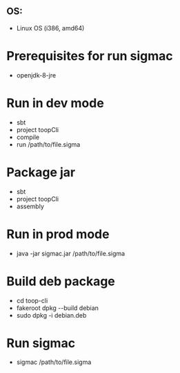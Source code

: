 
## OS:

* Linux OS (i386, amd64)

# Prerequisites for run sigmac 

* openjdk-8-jre

# Run in dev mode

* sbt
* project toopCli
* compile
* run /path/to/file.sigma

# Package jar

* sbt
* project toopCli
* assembly

# Run in prod mode

* java -jar sigmac.jar /path/to/file.sigma

# Build deb package

* cd toop-cli
* fakeroot dpkg --build debian
* sudo dpkg -i debian.deb

# Run sigmac

* sigmac /path/to/file.sigma
